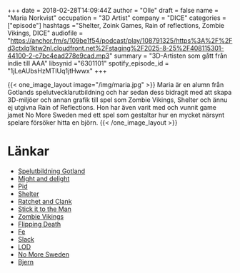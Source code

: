 +++
date = 2018-02-28T14:09:44Z
author = "Olle"
draft = false
name = "Maria Norkvist"
occupation = "3D Artist"
company = "DICE"
categories = ["episode"]
hashtags ="Shelter, Zoink Games, Rain of reflections, Zombie Vikings, DICE"
audiofile = "https://anchor.fm/s/109be1f54/podcast/play/108791325/https%3A%2F%2Fd3ctxlq1ktw2nl.cloudfront.net%2Fstaging%2F2025-8-25%2F408115301-44100-2-c7bc4ead278e9cad.mp3"
summary = "3D-Artisten som gått från indie till AAA"
libsynid ="6301101"
spotify_episode_id = "1jLeAUbsHzMTIUq1jtHwwx"
+++

{{< one_image_layout image="/img/maria.jpg" >}}
Maria är en alumn från Gotlands spelutvecklarutbildning och har sedan
dess bidragit med att skapa 3D-miljöer och annan grafik till spel som Zombie
Vikings, Shelter och ännu ej utgivna Rain of Reflections. Hon har även
varit med och vunnit game jamet No More Sweden med ett spel som
gestaltar hur en mycket närsynt spelare försöker hitta en björn. 
{{< /one_image_layout >}}

# Länkar
* [Spelutbildning Gotland](http://www.speldesign.uu.se/utbildning/)
* [Might and delight](http://mightanddelight.com/)
* [Pid](http://mightanddelight.com/pid/)
* [Shelter](http://mightanddelight.com/shelter/)
* [Ratchet and Clank](https://www.youtube.com/watch?v=ixTksGs8pxQ)
* [Stick it to the Man](https://www.youtube.com/watch?v=JmPae_q66Rw)
* [Zombie Vikings](https://www.youtube.com/watch?v=vXs7UtbcnaY)
* [Flipping Death](https://www.youtube.com/watch?v=Pnn8C0KkIK8)
* [Fe](https://www.youtube.com/watch?v=UXhQRnVdels)
* [Slack](https://slack.com/)
* [LOD](https://en.wikipedia.org/wiki/Level_of_detail)
* [No More Sweden](http://nomoresweden.com/)
* [Bjern](https://www.youtube.com/watch?v=ITZBBWLYv-8&t=285s)
